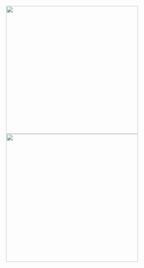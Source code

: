 <img src="https://i.postimg.cc/sgYdKMST/ima.gif" height="350" width="360"/> <img src="https://img.03737.com/article/2022/07/1658482294517481.gif" height="350" width="360"/>
